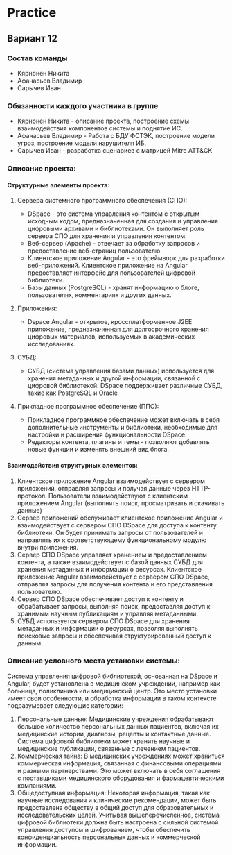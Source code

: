 # Practice

## Вариант 12

### Состав команды
* Кярнонен Никита
* Афанасьев Владимир
* Сарычев Иван

### Обязанности каждого участника в группе
* Кярнонен Никита - описание проекта, построение схемы взаимодействия компонентов системы и поднятие ИС.
* Афанасьев Владимир - Работа с БДУ ФСТЭК, построение модели угроз, построение модели нарушителя ИБ.
* Сарычев Иван - разработка сценариев с матрицей Mitre ATT&CK

### Описание проекта:
#### Структурные элементы проекта:

1. Сервера системного программного обеспечения (СПО):
   * DSpace - это система управления контентом с открытым исходным кодом, предназначенная для создания и управления цифровыми архивами и библиотеками. Он выполняет роль сервера СПО для хранения и управления контентом.
   * Веб-сервер (Apache) - отвечает за обработку запросов и предоставление веб-страниц пользователю.
   * Клиентское приложение Angular - это фреймворк для разработки веб-приложений. Клиентское приложение на Angular предоставляет интерфейс для пользователей цифровой библиотеки.
   * Базы данных (PostgreSQL) - хранят информацию о блоге, пользователях, комментариях и других данных.
  
2. Приложения:
   * Dspace Angular - открытое, кроссплатформенное J2EE приложение, предназначенная для долгосрочного хранения цифровых материалов, используемых в академических исследованиях.

3. СУБД:
   * СУБД (система управления базами данных) используется для хранения метаданных и другой информации, связанной с цифровой библиотекой. DSpace поддерживает различные СУБД, такие как PostgreSQL и Oracle
  
4. Прикладное программное обеспечение (ППО):
   * Прикладное программное обеспечение может включать в себя дополнительные инструменты и библиотеки, необходимые для настройки и расширения функциональности DSpace.
   * Редакторы контента, плагины и темы - позволяют добавлять новые функции и изменять внешний вид блога.
  
#### Взаимодействия структурных элементов:
1) Клиентское приложение Angular взаимодействует с сервером приложений, отправляя запросы и получая данные через HTTP-протокол. Пользователи взаимодействуют с клиентским приложением Angular (выполнять поиск, просматривать и скачивать данные)
2) Сервер приложений обслуживает клиентское приложение Angular и взаимодействует с сервером СПО DSpace для доступа к контенту библиотеки. Он будет принимать запросы от пользователей и направлять их к соответствующему функциональному модулю внутри приложения. 
3) Сервер СПО DSpace управляет хранением и предоставлением контента, а также взаимодействует с базой данных СУБД для хранения метаданных и информации о ресурсах. Клиентское приложение Angular взаимодействует с сервером СПО DSpace, отправляя запросы для получения контента и его представления пользователю.
4) Сервер СПО DSpace обеспечивает доступ к контенту и обрабатывает запросы, выполняя поиск, предоставляя доступ к хранимым научным публикациям и управляя метаданными.
5) СУБД используется сервером СПО DSpace для хранения метаданных и информации о ресурсах, позволяя выполнять поисковые запросы и обеспечивая структурированный доступ к данным.

### Описание условного места установки системы:
Система управления цифровой библиотекой, основанная на DSpace и Angular, будет установлена в медицинском учреждении, например как больница, поликлиника или медицинский центр. Это место установки имеет свои особенности, и обработка информации в таком контексте подразумевает следующие категории:

1. Персональные данные: Медицинские учреждения обрабатывают большое количество персональных данных пациентов, включая их медицинские истории, диагнозы, рецепты и контактные данные. Система цифровой библиотеки может хранить научные и медицинские публикации, связанные с лечением пациентов.
2. Коммерческая тайна: В медицинских учреждениях может храниться коммерческая информация, связанная с финансовыми операциями и разными партнерствами. Это может включать в себя соглашения с поставщиками медицинского оборудования и фармацевтическими компаниями.
3. Общедоступная информация: Некоторая информация, такая как научные исследования и клинические рекомендации, может быть предоставлена обществу в общий доступ для образовательных и исследовательских целей.
Учитывая вышеперечисленное, система цифровой библиотеки должна быть настроена с сильной системой управления доступом и шифрованием, чтобы обеспечить конфиденциальность персональных данных и коммерческой информации.


  
   
